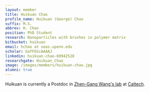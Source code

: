 ```yaml
---
layout: member
title: Huikuan Chao
profile_name: Huikuan (George) Chao
suffix: M.S.
abbrev: H. Chao
position: PhD Student
research: Nanoparticles with brushes in polymer matrix
bitbucket: huikuan
email: hchao at seas.upenn.edu
scholar: GafF6ScAAAAJ
linkedin: huikuan-chao-69942528
researchgate: Huikuan_Chao
image: /images/members/huikuan-chao.jpg
alumni: true
---
```


Huikuan is currently a Postdoc in [Zhen-Gang Wang's lab](http://www.che.caltech.edu/groups/zgw/) at [Caltech](http://www.cce.caltech.edu/content/chemical-engineering-0).
